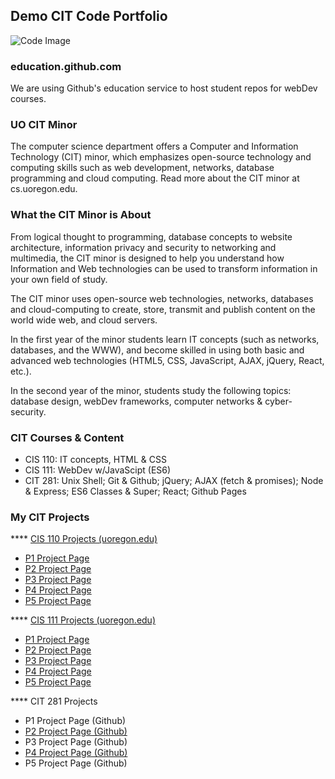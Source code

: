 ## Demo CIT Code Portfolio
![Code Image](http://www.slate.com/content/dam/slate/articles/technology/bitwise/2013/10/131022_BIT_LinesOfCode.jpg.CROP.thumbnail-small.jpg)

### education.github.com
We are using Github's education service to host student repos for webDev courses.

### UO CIT Minor
The computer science department offers a Computer and Information Technology (CIT) minor, which emphasizes open-source technology and computing skills such as web development, networks, database programming and cloud computing. Read more about the CIT minor at cs.uoregon.edu.

### What the CIT Minor is About
From logical thought to programming, database concepts to website architecture, information privacy and security to networking and multimedia, the CIT minor is designed to help you understand how Information and Web technologies can be used to transform information in your own field of study.

The CIT minor uses open-source web technologies, networks, databases and cloud-computing to create, store, transmit and publish content on the world wide web, and cloud servers.

In the first year of the minor students learn IT concepts (such as networks, databases, and the WWW), and become skilled in using both basic and advanced web technologies (HTML5, CSS, JavaScript, AJAX, jQuery, React, etc.).

In the second year of the minor, students study the following topics: database design, webDev frameworks, computer networks & cyber-security.

### CIT Courses & Content
* CIS 110: IT concepts, HTML & CSS
* CIS 111: WebDev w/JavaScipt (ES6)
* CIT 281: Unix Shell; Git & Github; jQuery; AJAX (fetch & promises); Node & Express; ES6 Classes & Super; React; Github Pages

### My CIT Projects

**** [CIS 110 Projects (uoregon.edu)](http://pages.uoregon.edu/nobukiy/110/)
* [P1 Project Page](http://pages.uoregon.edu/nobukiy/110/p1/)
* [P2 Project Page](http://pages.uoregon.edu/nobukiy/110/p2/)
* [P3 Project Page](http://pages.uoregon.edu/nobukiy/110/p3/)
* [P4 Project Page](http://pages.uoregon.edu/nobukiy/110/p4/)
* [P5 Project Page](http://pages.uoregon.edu/nobukiy/110/p5/)

**** [CIS 111 Projects (uoregon.edu)](http://pages.uoregon.edu/nobukiy/111/)
* [P1 Project Page](http://pages.uoregon.edu/nobukiy/111/p1/)
* [P2 Project Page](http://pages.uoregon.edu/nobukiy/111/p2/)
* [P3 Project Page](http://pages.uoregon.edu/nobukiy/111/p3/)
* [P4 Project Page](http://pages.uoregon.edu/nobukiy/111/p4/)
* [P5 Project Page](http://pages.uoregon.edu/nobukiy/111/p5/)

**** CIT 281 Projects
* P1 Project Page (Github)
* [P2 Project Page (Github)](https://uo-cit.github.io/project-2-nobukiy/)
* P3 Project Page (Github)
* [P4 Project Page (Github)](https://uo-cit.github.io/project-4-nobukiy/)
* P5 Project Page (Github)
